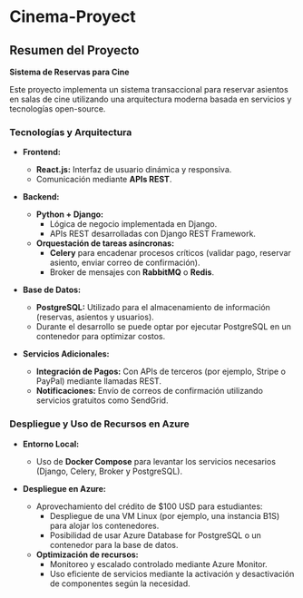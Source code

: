 # Cinema-Proyect



## Resumen del Proyecto

**Sistema de Reservas para Cine**

Este proyecto implementa un sistema transaccional para reservar asientos en salas de cine utilizando una arquitectura moderna basada en servicios y tecnologías open-source.

### Tecnologías y Arquitectura

- **Frontend:**  
  - **React.js:** Interfaz de usuario dinámica y responsiva.  
  - Comunicación mediante **APIs REST**.

- **Backend:**  
  - **Python + Django:**  
    - Lógica de negocio implementada en Django.  
    - APIs REST desarrolladas con Django REST Framework.
  - **Orquestación de tareas asíncronas:**  
    - **Celery** para encadenar procesos críticos (validar pago, reservar asiento, enviar correo de confirmación).  
    - Broker de mensajes con **RabbitMQ** o **Redis**.

- **Base de Datos:**  
  - **PostgreSQL:** Utilizado para el almacenamiento de información (reservas, asientos y usuarios).  
  - Durante el desarrollo se puede optar por ejecutar PostgreSQL en un contenedor para optimizar costos.

- **Servicios Adicionales:**  
  - **Integración de Pagos:** Con APIs de terceros (por ejemplo, Stripe o PayPal) mediante llamadas REST.  
  - **Notificaciones:** Envío de correos de confirmación utilizando servicios gratuitos como SendGrid.

### Despliegue y Uso de Recursos en Azure

- **Entorno Local:**  
  - Uso de **Docker Compose** para levantar los servicios necesarios (Django, Celery, Broker y PostgreSQL).

- **Despliegue en Azure:**  
  - Aprovechamiento del crédito de $100 USD para estudiantes:  
    - Despliegue de una VM Linux (por ejemplo, una instancia B1S) para alojar los contenedores.  
    - Posibilidad de usar Azure Database for PostgreSQL o un contenedor para la base de datos.
  - **Optimización de recursos:**  
    - Monitoreo y escalado controlado mediante Azure Monitor.  
    - Uso eficiente de servicios mediante la activación y desactivación de componentes según la necesidad.
